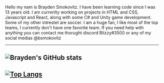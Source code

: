 Hello my nam is Brayden Smokovitz. I have been learning code since I was 13 years old. I am currenlty working on projects in HTML and CSS, Javascript and React, along with some C# and Unity game development. Some of my other intrestet are soccer. I am a huge fan, I like most of the top teams, I currently don't have one favorite team. If you need help with anything you can contact me thorught discord Blizzy#3500 or any of my social medias @bsmokovitz

---
![Brayden's GitHub stats](https://github-readme-stats.vercel.app/api?username=bsmokovitz&show_icons=true&theme=react)
---
[![Top Langs](https://github-readme-stats.vercel.app/api/top-langs/?username=bsmokovitz)](https://github.com/anuraghazra/github-readme-stats)
---
